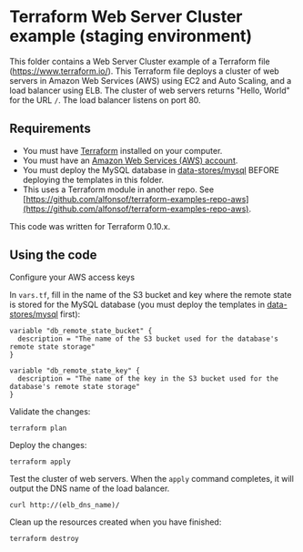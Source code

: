 # Terraform Web Server Cluster example (staging environment)

This folder contains a Web Server Cluster example of a Terraform file (https://www.terraform.io/).
This Terraform file deploys a cluster of web servers in Amazon Web Services (AWS) using EC2 and Auto Scaling, and a load balancer using ELB.
The cluster of web servers returns "Hello, World" for the URL `/`. The load balancer listens on port 80.

## Requirements

* You must have [Terraform](https://www.terraform.io/) installed on your computer. 
* You must have an [Amazon Web Services (AWS) account](http://aws.amazon.com/).
* You must deploy the MySQL database in [data-stores/mysql](../../data-stores/mysql) BEFORE deploying the
  templates in this folder.
* This uses a Terraform module in another repo. See
[https://github.com/alfonsof/terraform-examples-repo-aws](https://github.com/alfonsof/terraform-examples-repo-aws).

This code was written for Terraform 0.10.x.

## Using the code

Configure your AWS access keys

In `vars.tf`, fill in the name of the S3 bucket and key where the remote state is stored for the MySQL database
(you must deploy the templates in [data-stores/mysql](../../data-stores/mysql) first):

```hcl
variable "db_remote_state_bucket" {
  description = "The name of the S3 bucket used for the database's remote state storage"
}

variable "db_remote_state_key" {
  description = "The name of the key in the S3 bucket used for the database's remote state storage"
}
```

Validate the changes:

```
terraform plan
```

Deploy the changes:

```
terraform apply
```

Test the cluster of web servers. When the `apply` command completes, it will output the DNS name of the load balancer.

```
curl http://(elb_dns_name)/
```

Clean up the resources created when you have finished:

```
terraform destroy
```